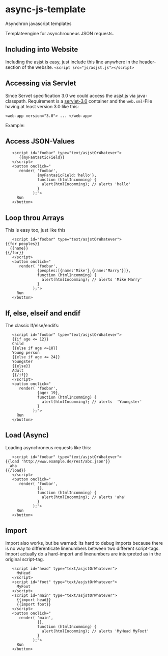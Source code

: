 # async-js-template
Asynchron javascript templates

Templateengine for asynchrouneus JSON requests.

## Including into Website
Including the asjst is easy, just include this line anywhere in the header-section of the website.
`<script src="js/asjst.js"></script>`

## Accessing via Servlet

Since Servet specification 3.0 we could access the asjst.js via java-classpath. Requirement is a [servlet-3.0](http://tomcat.apache.org/whichversion.html) container and the `web.xml`-File having at least version 3.0 like this:

```
<web-app version="3.0"> ... </web-app> 
```

Example:
## Access JSON-Values
```
   <script id="foobar" type="text/asjstOrWhatever">
      {{myFantasticField}}
   </script>
   <button onclick="
      render( 'foobar', 
              {myFantasicField:'hello'}, 
              function (htmlIncomming) {
                alert(htmlIncomming); // alerts 'hello'
              }
            );">
     Run
   </button>
   ```
## Loop throu Arrays

This is easy too, just like this

```
   <script id="foobar" type="text/asjstOrWhatever">
{{for peoples}}
  {{name}}
{{/for}}
   </script>
   <button onclick="
      render( 'foobar', 
              {peoples:[{name:'Mike'},{name:'Marry'}]}, 
              function (htmlIncomming) {
                alert(htmlIncomming); // alerts 'Mike Marry'
              }
            );">
     Run
   </button>
   ```
## If, else, elseif and endif
The classic If/else/endifs:
```
   <script id="foobar" type="text/asjstOrWhatever">
   {{if age <= 12}}
   Child
   {{else if age <=18}}
   Young person
   {{else if age <= 24}}
   Youngster
   {{else}}
   Adult 
   {{/if}}
   </script>
   <button onclick="
      render( 'foobar', 
              {age: 19}, 
              function (htmlIncomming) {
                alert(htmlIncomming); // alerts  'Youngster'
              }
            );">
     Run
   </button>
   ```
## Load (Async)
Loading asynchroneus requests like this:
```
   <script id="foobar" type="text/asjstOrWhatever">
{{load 'http://www.example.de/rest/abc.json'}}
  aha
{{/load}}
   </script>
   <button onclick="
      render( 'foobar', 
              {}, 
              function (htmlIncomming) {
                alert(htmlIncomming); // alerts 'aha'
              }
            );">
     Run
   </button>
   ```
## Import 

Import also works, but be warned: Its hard to debug imports because there is no way to differenticate linenumbers between two different script-tags. Import actually do a hard-import and linenumbers are interpreted as in the original script-tag. 

```
   <script id="head" type="text/asjstOrWhatever">
     MyHead
   </script>
   <script id="foot" type="text/asjstOrWhatever">
     MyFoot
   </script>
   <script id="main" type="text/asjstOrWhatever">
     {{import head}}
     {{import foot}}
   </script>
   <button onclick="
      render( 'main', 
              {}, 
              function (htmlIncomming) {
                alert(htmlIncomming); // alerts 'MyHead MyFoot'
              }
            );">
     Run
   </button>
   ```

## <script> Tags

| Tag      | Meaning                                                                                                                                                                                                                        | Default            | Exmaple           | More informations                                                                                                                                                                                                          |
|----------|--------------------------------------------------------------------------------------------------------------------------------------------------------------------------------------------------------------------------------|--------------------|-------------------|----------------------------------------------------------------------------------------------------------------------------------------------------------------------------------------------------------------------------|
| id       | The ID of the script-tag, must be unique.                                                                                                                                                                                      | Missing by default | id="myTemplate"   | This is HTML-Standard                                                                                                                                                                                                      |
| type     | The type of the contents, used to identify the intend of technical usage                                                                                                                                                       | Missing by default | type="text/asjst" | This is HTML-Standard, we do not special check for the value, asjst will render everything.                                                                                                                                |
| relative | For debug purpose only, while executing its possible to get a Stacktrace, this stacktrace contains linenumbers, to find the correct script-line for the error you have to declare the line, the opening-tag of the Script-Tag  | 0                  | relative="65"     | This is a special attribute and will may be marked as invalid, anyway it may not be helpfull in production-environment. The default-value is wrong in every likelihood.                                                    |
| throws   | For debug purpose only, the resulting javascript for the template is not executed and is thrown to the console to identify illegal javascript syntax.                                                                          | Missing by default | throws="sure"     | This is a special attribute and will may be marked as invalid, anyway it is prohibited in production environment. The pure existence of the attribute guides the engine to throw a exception, no matter what value it has. |

## Variables

A list of variables used by asjst helps in compatiblity-reasons, they are globaly defined.

| Variable Name | Meaning                                                                                      | Default value | Example                                                               | Hints                                                                                                                                                           |
|---------------|----------------------------------------------------------------------------------------------|---------------|-----------------------------------------------------------------------|-----------------------------------------------------------------------------------------------------------------------------------------------------------------|
| asjstDbg      | Debug using the console                                                                      | false         | asjstDbg=true                                                         | True means that the script parses bitchy and kill as soon as possible if something is not "perfect".                                                            |
| varlbl        | The variable-name of the buffer for the template.                                            | crdxf         | varlbl="alternate"                                                    | You must change the variable-name if a field in the json is like this name, otherwise, keep the name as it is.                                                  |
| indexVar      | The variable name of the index-variable in for-loops.                                        | index         | indexVar="alterIndex" {{for list}}   index is {{alterIndex}} {{/for}} | If a field in the list has the name "index", the fieldname is favored and the index-variable containing the index of the loop is not accessible anymore.        |
| evenVar       | The name of the variable used to identify if a loop-cycle is even and not odd.               | even          | {{for list}}  {{even?'even':'odd'}} {{/for}}                          | If a field in the list has the name "even", the fieldname is favored and the even-variable containing the value to be a even cycle is not accessible anymore.   |
| oddVar        | The name of the variable used to identify if a loop-cycle is odd and not even.               | odd           | {{for list}}  {{odd?'odd':'even'}} {{/for}}                           | If a field in the list has the name "odd", the fieldname is favored and the odd-variable containing the value to be a odd cycle is not accessible anymore.      |
| ajaxOptions   | The options to be used by default for ajax-operations.                                       | {}            | {crossDomain:true}                                                    | url, contentType, processData, dataType, error, success are set by asjst you can override the values here, but take care: to override url is not the best idea. |
| spf/epf       | The joker-marker to find replaceables (start placeholder function/ end placeholder function) | 🎸/🎻         | {{import ticktack}}🎸1🎻                                              | Every import and load will create placeholders having an index surrouded by spf/epf;                                                                            |

